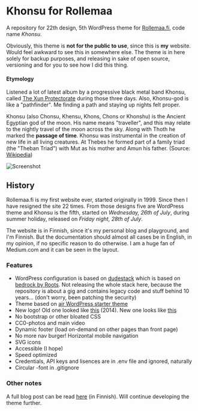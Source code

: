 # Khonsu for Rollemaa

A repository for 22th design, 5th WordPress theme for [Rollemaa.fi](https://www.rollemaa.fi), code name *Khonsu*.

Obviously, this theme is **not for the public to use**, since this is **my** website. Would feel awkward to see this in somewhere else. The theme is in here solely for backup purposes, and releasing in sake of open source, versioning and for you to see how I did this thing.

#### Etymology

Listened a lot of latest album by a progressive black metal band Khonsu, called [The Xun Protectorate](https://www.last.fm/music/Khonsu/The+Xun+Protectorate) during those three days. Also, Khonsu-god is like a "pathfinder". Me finding a path and staying up nights felt proper.

Khonsu (also Chonsu, Khensu, Khons, Chons or Khonshu) is the Ancient Egyptian god of the moon. His name means "traveller", and this may relate to the nightly travel of the moon across the sky. Along with Thoth he marked the **passage of time**. Khonsu was instrumental in the creation of new life in all living creatures. At Thebes he formed part of a family triad (the "Theban Triad") with Mut as his mother and Amun his father. (Source: [Wikipedia](https://en.wikipedia.org/wiki/Khonsu))

![](https://rolle.wtf/rollemaa.fi.png "Screenshot")

## History 

Rollemaa.fi is my first website ever, started originally in 1999. Since then I have resigned the site 22 times. From those designs five are WordPress theme and Khonsu is the fifth, started on *Wednesday, 26th of July*, during summer holiday, released on *Friday night, 28th of July*.

The website is in Finnish, since it's my personal blog and playground, and I'm Finnish. But the documentation should almost all cases be in English, in my opinion, if no specific reason to do otherwise. I am a huge fan of Medium.com and it can be seen in the layout.

### Features

- WordPress configuration is based on [dudestack](https://github.com/digitoimistodude/dudestack) which is based on [bedrock by Roots](https://github.com/roots/bedrock). Not releasing the whole stack here, because the repository is about a gig and contains legacy code and stuff behind 10 years... (don't worry, been patching the security)
- Theme based on [air WordPress starter theme](https://github.com/digitoimistodude/air)
- New logo! Old one looked like [this](https://www.rollemaa.fi/content/themes/newera/images/logo.png) (2014). New one looks like [this](https://www.rollemaa.fi/content/themes/khonsu/svg/logo.svg)
- No bootstrap or other bloated CSS
- CC0-photos and main video
- Dynamic footer (load on-demand on other pages than front page)
- No more nav burger! Horizontal mobile navigation
- SVG icons
- Accessible (I hope)
- Speed optimized
- Credentials, API keys and lisences are in .env file and ignored, naturally
- Circular -font in .gitignore

### Other notes

A full blog post can be read [here](https://www.rollemaa.fi/uusi-versio-julkaistu-rollemaan-kehityspolku-vuodesta-2014/) (in Finnish). Will continue developing the theme further.